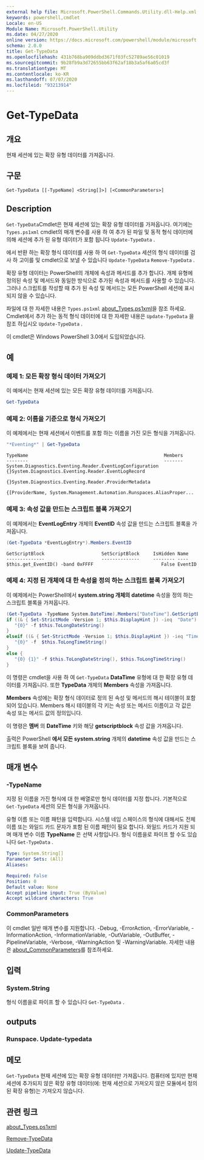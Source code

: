 ```yaml
---
external help file: Microsoft.PowerShell.Commands.Utility.dll-Help.xml
keywords: powershell,cmdlet
Locale: en-US
Module Name: Microsoft.PowerShell.Utility
ms.date: 04/27/2020
online version: https://docs.microsoft.com/powershell/module/microsoft.powershell.utility/get-typedata?view=powershell-5.1&WT.mc_id=ps-gethelp
schema: 2.0.0
title: Get-TypeData
ms.openlocfilehash: 431b768ba909ddbd3671f03fc52789ae56c01019
ms.sourcegitcommit: 9b28fb9a3d72655bb63f62af18b3a5af6a05cd3f
ms.translationtype: MT
ms.contentlocale: ko-KR
ms.lasthandoff: 07/07/2020
ms.locfileid: "93213914"
---
```

# Get-TypeData

## 개요
현재 세션에 있는 확장 유형 데이터를 가져옵니다.

## 구문

```
Get-TypeData [[-TypeName] <String[]>] [<CommonParameters>]
```

## Description

`Get-TypeData`Cmdlet은 현재 세션에 있는 확장 유형 데이터를 가져옵니다. 여기에는 `Types.ps1xml` cmdlet의 매개 변수를 사용 하 여 추가 된 파일 및 동적 형식 데이터에 의해 세션에 추가 된 유형 데이터가 포함 됩니다 `Update-TypeData` .

에서 반환 하는 확장 형식 데이터를 사용 하 여 `Get-TypeData` 세션의 형식 데이터를 검사 하 고이를 및 cmdlet으로 보낼 수 있습니다 `Update-TypeData` `Remove-TypeData` .

확장 유형 데이터는 PowerShell의 개체에 속성과 메서드를 추가 합니다. 개체 유형에 정의된 속성 및 메서드와 동일한 방식으로 추가된 속성과 메서드를 사용할 수 있습니다. 그러나 스크립트를 작성할 때 추가 된 속성 및 메서드는 모든 PowerShell 세션에 표시 되지 않을 수 있습니다.

파일에 대 한 자세한 내용은 `Types.ps1xml` [about_Types.ps1xml](../Microsoft.PowerShell.Core/About/about_Types.ps1xml.md)을 참조 하세요. Cmdlet에서 추가 하는 동적 형식 데이터에 대 한 자세한 내용은 `Update-TypeData` 을 참조 하십시오 `Update-TypeData` .

이 cmdlet은 Windows PowerShell 3.0에서 도입되었습니다.

## 예

### 예제 1: 모든 확장 형식 데이터 가져오기

이 예에서는 현재 세션에 있는 모든 확장 유형 데이터를 가져옵니다.

 ```powershell
Get-TypeData
```

### 예제 2: 이름을 기준으로 형식 가져오기

이 예제에서는 현재 세션에서 이벤트를 포함 하는 이름을 가진 모든 형식을 가져옵니다.

 ```powershell
"*Eventing*" | Get-TypeData
```

```Output
TypeName                                                  Members
--------                                                  -------
System.Diagnostics.Eventing.Reader.EventLogConfiguration  {}System.Diagnostics.Eventing.Reader.EventLogRecord
                                                          {}System.Diagnostics.Eventing.Reader.ProviderMetadata
                                                          {[ProviderName, System.Management.Automation.Runspaces.AliasProper...
```

### 예제 3: 속성 값을 만드는 스크립트 블록 가져오기

이 예제에서는 **EventLogEntry** 개체의 **EventID** 속성 값을 만드는 스크립트 블록을 가져옵니다.

 ```powershell
(Get-TypeData *EventLogEntry*).Members.EventID
```

```Output
GetScriptBlock                     SetScriptBlock     IsHidden Name
--------------                     --------------     -------- ----
$this.get_EventID() -band 0xFFFF                         False EventID
```

### 예제 4: 지정 된 개체에 대 한 속성을 정의 하는 스크립트 블록 가져오기

이 예제에서는 PowerShell에서 **system.string 개체의** **datetime** 속성을 정의 하는 스크립트 블록을 가져옵니다.

 ```powershell
(Get-TypeData -TypeName System.DateTime).Members["DateTime"].GetScriptBlock
if ((& { Set-StrictMode -Version 1; $this.DisplayHint }) -ieq  "Date") {
    "{0}" -f $this.ToLongDateString()
}
elseif ((& { Set-StrictMode -Version 1; $this.DisplayHint }) -ieq "Time") {
    "{0}" -f  $this.ToLongTimeString()
}
else {
    "{0} {1}" -f $this.ToLongDateString(), $this.ToLongTimeString()
}
```

이 명령은 cmdlet을 사용 하 여 `Get-TypeData` **DataTime** 유형에 대 한 확장 유형 데이터를 가져옵니다. 또한 **TypeData** 개체의 **Members** 속성을 가져옵니다.

**Members** 속성에는 확장 형식 데이터로 정의 된 속성 및 메서드의 해시 테이블이 포함 되어 있습니다. Members 해시 테이블의 각 키는 속성 또는 메서드 이름이고 각 값은 속성 또는 메서드 값의 정의입니다.

이 명령은 **멤버** 의 **DateTime** 키와 해당 **getscriptblock** 속성 값을 가져옵니다.

출력은 PowerShell **에서 모든 system.string** 개체의 **datetime** 속성 값을 만드는 스크립트 블록을 보여 줍니다.

## 매개 변수

### -TypeName

지정 된 이름을 가진 형식에 대 한 배열로만 형식 데이터를 지정 합니다. 기본적으로 `Get-TypeData` 세션의 모든 형식을 가져옵니다.

유형 이름 또는 이름 패턴을 입력합니다. 시스템 네임 스페이스의 형식에 대해서도 전체 이름 또는 와일드 카드 문자가 포함 된 이름 패턴이 필요 합니다. 와일드 카드가 지원 되며 매개 변수 이름 **TypeName** 은 선택 사항입니다. 형식 이름을로 파이프 할 수도 있습니다 `Get-TypeData` .

```yaml
Type: System.String[]
Parameter Sets: (All)
Aliases:

Required: False
Position: 0
Default value: None
Accept pipeline input: True (ByValue)
Accept wildcard characters: True
```

### CommonParameters

이 cmdlet 일반 매개 변수를 지원합니다. -Debug, -ErrorAction, -ErrorVariable, -InformationAction, -InformationVariable, -OutVariable, -OutBuffer, -PipelineVariable, -Verbose, -WarningAction 및 -WarningVariable. 자세한 내용은 [about_CommonParameters](https://go.microsoft.com/fwlink/?LinkID=113216)를 참조하세요.

## 입력

### System.String

형식 이름을로 파이프 할 수 있습니다 `Get-TypeData` .

## outputs

### Runspace. Update-typedata

## 메모

`Get-TypeData` 현재 세션에 있는 확장 유형 데이터만 가져옵니다. 컴퓨터에 있지만 현재 세션에 추가되지 않은 확장 유형 데이터(에: 현재 세션으로 가져오지 않은 모듈에서 정의된 확장 유형)는 가져오지 않습니다.

## 관련 링크

[about_Types.ps1xml](../Microsoft.PowerShell.Core/About/about_Types.ps1xml.md)

[Remove-TypeData](Remove-TypeData.md)

[Update-TypeData](Update-TypeData.md)
